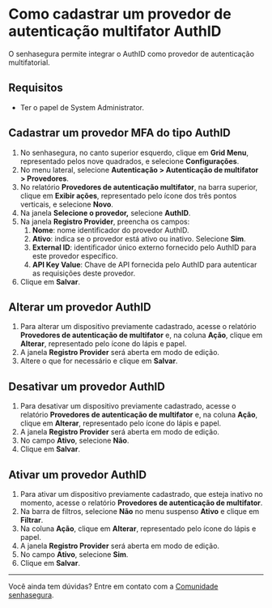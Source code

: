 # Como cadastrar um provedor de autenticação multifator AuthID

O senhasegura permite integrar o AuthID como provedor de autenticação multifatorial.

## Requisitos

* Ter o papel de System Administrator.

## Cadastrar um provedor MFA do tipo AuthID

1. No senhasegura, no canto superior esquerdo, clique em **Grid Menu**, representado pelos nove quadrados, e selecione **Configurações**.  
2. No menu lateral, selecione **Autenticação \> Autenticação de multifator \> Provedores**.  
3. No relatório **Provedores de autenticação multifator**, na barra superior, clique em **Exibir ações**, representado pelo ícone dos três pontos verticais, e selecione **Novo**.  
4. Na janela **Selecione o provedor,** selecione **AuthID**.  
5. Na janela **Registro Provider**, preencha os campos:  
   1. **Nome**: nome identificador do provedor AuthID.  
   2. **Ativo**: indica se o provedor está ativo ou inativo. Selecione **Sim**.  
   3. **External ID**: identificador único externo fornecido pelo AuthID para este provedor específico.  
   4. **API Key Value**: Chave de API fornecida pelo AuthID para autenticar as requisições deste provedor.  
6. Clique em **Salvar**.

## Alterar um provedor AuthID

1. Para alterar um dispositivo previamente cadastrado, acesse o relatório **Provedores de autenticação de multifator** e, na coluna **Ação**, clique em **Alterar**, representado pelo ícone do lápis e papel.  
2. A janela **Registro Provider** será aberta em modo de edição.  
3. Altere o que for necessário e clique em **Salvar**.

## Desativar um provedor AuthID

1. Para desativar um dispositivo previamente cadastrado, acesse o relatório **Provedores de autenticação de multifator** e, na coluna **Ação**, clique em **Alterar**, representado pelo ícone do lápis e papel.  
2. A janela **Registro Provider** será aberta em modo de edição.  
3. No campo **Ativo**, selecione **Não**.  
4. Clique em **Salvar**.

## Ativar um provedor AuthID

1. Para ativar um dispositivo previamente cadastrado, que esteja inativo no momento, acesse o relatório **Provedores de autenticação de multifator**.  
2. Na barra de filtros, selecione **Não** no menu suspenso **Ativo** e clique em **Filtrar**.  
3. Na coluna **Ação**, clique em **Alterar**, representado pelo ícone do lápis e papel.  
4. A janela **Registro Provider** será aberta em modo de edição.  
5. No campo **Ativo**, selecione **Sim**.  
6. Clique em **Salvar**.

---

Você ainda tem dúvidas? Entre em contato com a [Comunidade senhasegura](https://community.senhasegura.io/).